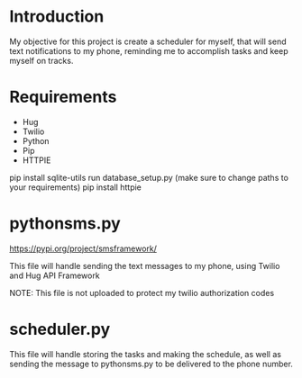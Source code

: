 # Introduction
My objective for this project is create a scheduler for myself, that will send text
notifications to my phone, reminding me to accomplish tasks and keep myself on tracks.

# Requirements
- Hug
- Twilio
- Python
- Pip
- HTTPIE

pip install sqlite-utils
run database_setup.py (make sure to change paths to your requirements)
pip install httpie

# pythonsms.py
https://pypi.org/project/smsframework/

This file will handle sending the text messages to my phone, using Twilio and Hug API Framework

NOTE: This file is not uploaded to protect my twilio authorization codes

# scheduler.py

This file will handle storing the tasks and making the schedule, as well as sending the message to pythonsms.py
to be delivered to the phone number. 


